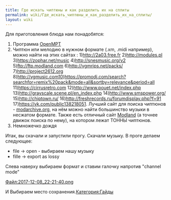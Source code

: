 ```yaml
---
title: Где искать чиптюны и как разделить их на сплиты
permalink: wiki/Где_искать_чиптюны_и_как_разделить_их_на_сплиты/
layout: wiki
---
```


Для приготовления блюда нам понадобятся:

1.  Программа [OpenMPT](https://openmpt.org/)
2.  Чиптюн или мелодию в нужном формате (.xm, .midi например), можно
    найти на этих сайтах : 1)http://2a03.free.fr 2)http://modules.pl
    3)[<https://zophar.net/music>](https://www.zophar.net/music)
    4)http://snesmusic.org/v2 5)ftp://ftp.modland.com
    6)http://vgmrips.net/packs/ 7)http://project2612.org
    8)http://vgmusic.com10)https://promodj.com/search?searchfor=remix%20pack&mode=all&sortby=relevance&period=all
    11)https://cirrusretro.com 12)http://www.pouet.net/index.php
    13)http://grayscale.scene.pl/en_index.php
    14)http://www.smspower.org/ 15)http://chiptown.ru/
    16)http://freshrecords.ru/forumdisplay.php?f=91
    17)https://vk.com/public138218051. Лучший сайт для поиска чиптюнов -
    [modarchive.org](http://www.modarchive.org), на нём можно найти
    большинство музыки в несжатом формате. Также есть отличный сайт
    [Modland](https://www.exotica.org.uk/wiki/Special:Modland) (а точнее
    движок поиска по нему), на котором лежат ТОННЫ чиптюнов.
3.  Немножечко дождя

Итак, вы скачали и запустили прогу. Скачали музыку. В проге делаем
следующее:

-   file -\> open - выбираем нашу музыку
-   fille -\> export as lossy

Слева наверху выбираем формат и ставим галочку напротив "channel mode"

[Файл:2017-12-08_22-21-40.png](Файл:2017-12-08_22-21-40.png "wikilink")

И Выбираем место
сохранения.[Категория:Гайды](Категория:Гайды "wikilink")
